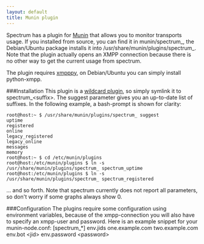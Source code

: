 ```yaml
---
layout: default
title: Munin plugin
---
```


Spectrum has a plugin for [Munin](http://munin.projects.linpro.no/) that allows
you to monitor transports usage. If you installed from source, you can find it
in munin/spectrum_, the Debian/Ubuntu package installs it into
/usr/share/munin/plugins/spectrum_. Note that the plugin actually opens an XMPP
connection because there is no other way to get the current usage from spectrum.

The plugin requires [xmpppy](http://xmpppy.sourceforge.net/), on Debian/Ubuntu
you can simply install python-xmpp.

###Installation
This plugin is a [wildcard
plugin](http://munin.projects.linpro.no/wiki/WildcardPlugins), so simply symlink
it to spectrum_&lt;suffix&gt;. The suggest parameter gives you an up-to-date
list of suffixes. In the following example, a bash-prompt is shown for clarity:

	root@host:~ $ /usr/share/munin/plugins/spectrum_ suggest
	uptime
	registered
	online
	legacy_registered
	legacy_online
	messages
	memory
	root@host:~ $ cd /etc/munin/plugins
	root@host:/etc/munin/plugins $ ln -s /usr/share/munin/plugins/spectrum_ spectrum_uptime
	root@host:/etc/munin/plugins $ ln -s /usr/share/munin/plugins/spectrum_ spectrum_registered

... and so forth. Note that spectrum currently does not report all parameters,
so don't worry if some graphs always show 0.


###Configuration
The plugins require some configuration using environment variables, because of
the xmpp-connection you will also have to specify an xmpp-user and password.
Here is an example snippet for your munin-node.conf:
	[spectrum_*]
	env.jids one.example.com two.example.com
	env.bot &lt;jid&gt;
	env.password &lt;password&gt;
